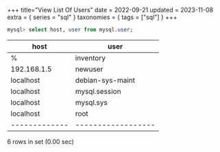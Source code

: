 +++
title="View List Of Users"
date = 2022-09-21
updated = 2023-11-08
extra = { series = "sql" }
taxonomies = { tags = ["sql"] }
+++

```sql
mysql> select host, user from mysql.user;
```

| host          | user               |
| ------------- | ------------------ |
| %             | inventory          |
| 192.168.1.5   | newuser            |
| localhost     | debian-sys-maint   |
| localhost     | mysql.session      |
| localhost     | mysql.sys          |
| localhost     | root               |
| ------------- | ------------------ |

6 rows in set (0.00 sec)
